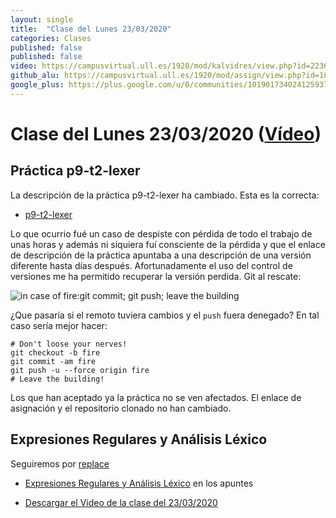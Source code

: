 ```yaml
---
layout: single
title:  "Clase del Lunes 23/03/2020"
categories: Clases
published: false
published: false
video: https://campusvirtual.ull.es/1920/mod/kalvidres/view.php?id=223620
github_alu: https://campusvirtual.ull.es/1920/mod/assign/view.php?id=187733
google_plus: https://plus.google.com/u/0/communities/101901734024125937720
---
```


# Clase del Lunes 23/03/2020 ([Vídeo]({{page.video}}))

## Práctica p9-t2-lexer

La descripción de la práctica p9-t2-lexer ha cambiado. Esta es la correcta:

* [p9-t2-lexer]({{site.baseurl}}/tema2-expresiones-regulares-y-analisis-lexico/practicas/p9-t2-lexer/)

Lo que ocurrio fué un caso de despiste con pérdida de todo el trabajo de unas horas y además ni siquiera fuí consciente de la pérdida y que el enlace de descripción de la práctica apuntaba a una descripción de una versión diferente hasta días después. 
Afortunadamente el uso del control de versiones me ha permitido recuperar la versión perdida. Git al rescate:

![in case of fire:git commit; git push; leave the building](https://upload.wikimedia.org/wikipedia/commons/thumb/a/a7/In_case_of_fire_git_push_first.jpg/800px-In_case_of_fire_git_push_first.jpg)

¿Que pasaría si el remoto tuviera cambios y el `push` fuera denegado?
En tal caso sería mejor hacer:

```
# Don't loose your nerves!
git checkout -b fire
git commit -am fire
git push -u --force origin fire
# Leave the building!
```

Los que han aceptado ya la práctica no se ven afectados. El enlace de asignación y el repositorio clonado no han cambiado.

## Expresiones Regulares y Análisis Léxico

Seguiremos por [replace]({{site.baseurl}}/tema2-expresiones-regulares-y-analisis-lexico/#replace)

* [Expresiones Regulares y Análisis Léxico]({{site.baseurl}}/tema2-expresiones-regulares-y-analisis-lexico/) en los apuntes

* [Descargar el Vídeo de la clase del 23/03/2020](https://campusvirtual.ull.es/1920/mod/forum/discuss.php?d=32488)
